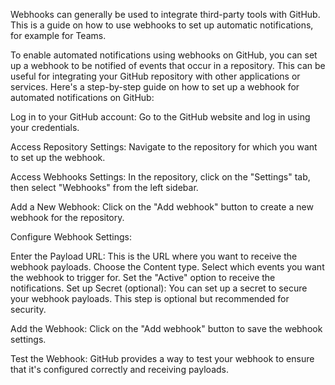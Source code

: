 
Webhooks can generally be used to integrate third-party tools with GitHub. This is a guide on how to use webhooks to set up automatic notifications, for example for Teams. 

To enable automated notifications using webhooks on GitHub, you can set up a webhook to be notified of events that occur in a repository. This can be useful for integrating your GitHub repository with other applications or services. Here's a step-by-step guide on how to set up a webhook for automated notifications on GitHub:

Log in to your GitHub account: Go to the GitHub website and log in using your credentials.

Access Repository Settings: Navigate to the repository for which you want to set up the webhook.

Access Webhooks Settings: In the repository, click on the "Settings" tab, then select "Webhooks" from the left sidebar.

Add a New Webhook: Click on the "Add webhook" button to create a new webhook for the repository.

Configure Webhook Settings:

Enter the Payload URL: This is the URL where you want to receive the webhook payloads.
Choose the Content type.
Select which events you want the webhook to trigger for.
Set the "Active" option to receive the notifications.
Set up Secret (optional): You can set up a secret to secure your webhook payloads. This step is optional but recommended for security.

Add the Webhook: Click on the "Add webhook" button to save the webhook settings.

Test the Webhook: GitHub provides a way to test your webhook to ensure that it's configured correctly and receiving payloads.